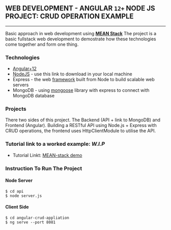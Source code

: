 ## WEB DEVELOPMENT - ANGULAR **`12+`** NODE JS PROJECT: CRUD OPERATION EXAMPLE
___

Basic approach in web development using [**MEAN Stack**](https://dev.to/thamaraiselvam/mean-stack-cheat-sheet-5a1n) 
The project is a basic fullstack web development to demostrate how these technologies come together and form one thing.

### Technologies
* [Angular+12](https://angular.io/guide/setup-local)
* [NodeJS](https://nodejs.org/en/download/) - use this link to download in your local machine
* Express - the web [framework](https://expressjs.com/) built from Node to build scalable web servers
* MongoDB - using [mongoose](https://mongoosejs.com/) library with express to connect with MongoDB database

### Projects
There two sides of this project. The Backend (API + link to MongoDB) and Frontend (Angular).
Building a RESTful API using Node.js + Express with CRUD operations, the frontend uses HttpClientModule to utilise the API.

### Tutorial link to a worked example: ***W.I.P***

* Tutorial Linkt: [MEAN-stack demo](https://mean-guide.vercel.app/)

### Instruction To Run The Project

#### Node Server
```
$ cd api
$ node server.js
```

#### Client Side
```
$ cd angular-crud-appliation
$ ng serve --port 8081
```
